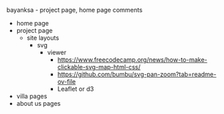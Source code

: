 bayanksa - project page, home page comments

- home page
- project page
	- site layouts
		- svg
			- viewer
				- https://www.freecodecamp.org/news/how-to-make-clickable-svg-map-html-css/
				- https://github.com/bumbu/svg-pan-zoom?tab=readme-ov-file
				- Leaflet or d3
- villa pages
- about us pages

